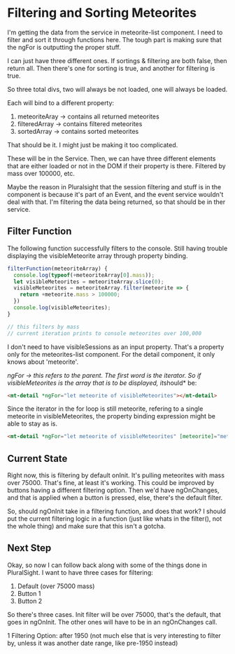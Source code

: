 # Filtering and Sorting Meteorites

I'm getting the data from the service in meteorite-list component.
I need to filter and sort it through functions here.
The tough part is making sure that the ngFor is outputting the proper stuff.  

I can just have three different ones.
If sortings & filtering are both false, then return all.
Then there's one for sorting is true, and another for filtering is true.  

So three total divs, two will always be not loaded, one will always be loaded.  

Each will bind to a different property:

1. meteoriteAray -> contains all returned meteorites
2. filteredArray -> contains filtered meteorites
3. sortedArray -> contains sorted meteorites  

That should be it. I might just be making it too complicated.  

These will be in the Service. Then, we can have three different elements that are either loaded or not in the DOM if their property is there.
Filtered by mass over 100000, etc.  

Maybe the reason in Pluralsight that the session filtering and stuff is in the component is because it's part of an Event, and the event service wouldn't deal with that.
I'm filtering the data being returned, so that should be in ther service.

## Filter Function

The following function successfully filters to the console.
Still having trouble displaying the visibleMeteorite array through property binding.

```ts
filterFunction(meteoriteArray) {
  console.log(typeof(+meteoriteArray[0].mass));
  let visibleMeteorites = meteoriteArray.slice(0);
  visibleMeteorites = meteoriteArray.filter(meteorite => {
    return +meteorite.mass > 100000;
  })
  console.log(visibleMeteorites);
}

// this filters by mass
// current iteration prints to console meteorites over 100,000
```

I don't need to have visibleSessions as an input property.
That's a property only for the meteorites-list component. For the detail component, it only knows about 'meteorite'.

*ngFor -> this refers to the parent. The first word is the iterator.
So if visibleMeteorites is the array that is to be displayed, it*should* be:

```html
<mt-detail *ngFor="let meteorite of visibleMeteorites"></mt-detail>
```

Since the iterator in the for loop is still meteorite, refering to a single meteorite in visibleMeteorites, the property binding expression might be able to stay as is.

```html
<mt-detail *ngFor="let meteorite of visibleMeteorites" [meteorite]="meteorite"></mt-detail>
```

## Current State

Right now, this is filtering by default onInit. It's pulling meteorites with mass over 75000.
That's fine, at least it's working.
This could be improved by buttons having a different filtering option.
Then we'd have ngOnChanges, and that is applied when a button is pressed, else, there's the default filter.  

So, should ngOnInit take in a filtering function, and does that work?
I should put the current filtering logic in a function (just like whats in the filter(), not the whole thing) and make sure that this isn't a gotcha.

## Next Step

Okay, so now I can follow back along with some of the things done in PluralSight.
I want to have three cases for filtering:

1. Default (over 75000 mass)
2. Button 1
3. Button 2  

So there's three cases. Init filter will be over 75000, that's the default, that goes in ngOnInit.
The other ones will have to be in an ngOnChanges call.  

1 Filtering Option: after 1950 (not much else that is very interesting to filter by, unless it was another date range, like pre-1950 instead)
